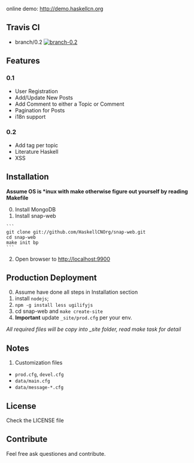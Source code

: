 online demo: <http://demo.haskellcn.org>

## Travis CI

- branch/0.2 [![branch-0.2](https://secure.travis-ci.org/HaskellCNOrg/snap-web.png?branch=branch/0.2)](http://travis-ci.org/HaskellCNOrg/snap-web)

## Features
### 0.1
 - User Registration
 - Add/Update New Posts
 - Add Comment to either a Topic or Comment
 - Pagination for Posts
 - i18n support

### 0.2
  - Add tag per topic
  - Literature Haskell
  - XSS

## Installation

**Assume OS is \*inux with make otherwise figure out yourself by reading Makefile**

  0. Install MongoDB
  1. Install snap-web
  
    ```
    git clone git://github.com/HaskellCNOrg/snap-web.git
    cd snap-web
    make init bp
    ```
    
  2. Open browser to <http://localhost:9900>

## Production Deployment

  0. Assume have done all steps in Installation section
  1. install `nodejs`; 
  2. `npm -g install less ugilifyjs`
  3. cd snap-web and `make create-site`
  4. **Important** update `_site/prod.cfg` per your env.

*All required files will be copy into _site folder, read make task for detail*

## Notes

1. Customization files
  - `prod.cfg`, `devel.cfg`
  - `data/main.cfg`
  - `data/message-*.cfg`

## License

Check the LICENSE file

## Contribute

Feel free ask questiones and contribute.


